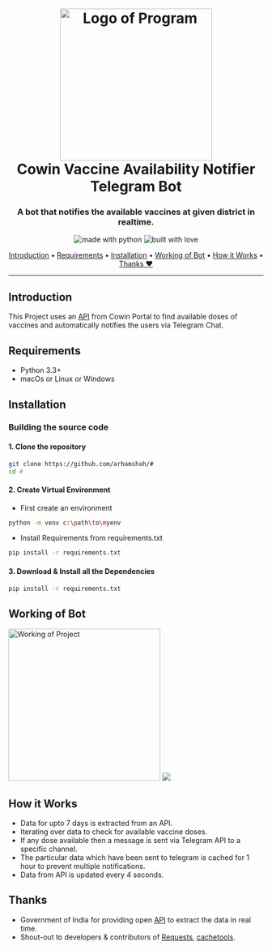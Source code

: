<h1 align="center">
  <a href="#"><img src="https://i.ibb.co/4tWKYXz/Orange-and-Blue-Illustrative-Coping-with-Stress-Landscape-COVID-Flyer.gif" alt="Logo of Program" width="300"></a>
  <br>
    Cowin Vaccine Availability Notifier Telegram Bot
  <br>
</h1>

<h3 align="center">A bot that notifies the available vaccines at given district in realtime.</h3>
  
<p align="center">
  <img src="https://forthebadge.com/images/badges/made-with-python.svg" alt="made with python">
  <img src="https://forthebadge.com/images/badges/built-with-love.svg" alt="built with love">
</p>

<p align="center">
  <a href="#introduction">Introduction</a> •
  <a href="#requirements">Requirements</a>  •
  <a href="#installation">Installation</a> •
  <a href="#working-of-bot">Working of Bot</a>               •
  <a href="#how-it-works">How it Works</a> •
  <a href="#thanks">Thanks ❤</a>
</p>

---

## Introduction
This Project uses an [API](https://apisetu.gov.in/public/marketplace/api/cowin#/) from Cowin Portal to find available doses of vaccines and automatically notifies the users via
Telegram Chat.

## Requirements

- Python 3.3+
- macOs or Linux or Windows

## Installation

### Building the source code

#### 1. Clone the repository
```sh
git clone https://github.com/arhamshah/#
cd #
```
#### 2. Create Virtual Environment 
- First create an environment
```sh
python -m venv c:\path\to\myenv
```
- Install Requirements from requirements.txt
```sh
pip install -r requirements.txt
```

#### 3. Download & Install all the Dependencies
```sh
pip install -r requirements.txt
``` 

## Working of Bot
<a href="#"><img src="https://i.ibb.co/hKfNmLT/Screenshot-20210525-235437.jpg" alt="Working of Project" width="300"></a>
![](https://i.ibb.co/hKfNmLT/Screenshot-20210525-235437.jpg)

## How it Works
- Data for upto 7 days is extracted from an API.
- Iterating over data to check for available vaccine doses.
- If any dose available then a message is sent via Telegram API to a specific channel.
- The particular data which have been sent to telegram is cached for 1 hour to prevent multiple notifications. 
- Data from API is updated every 4 seconds.  

## Thanks
- Government of India for providing open [API](https://apisetu.gov.in/public/marketplace/api/cowin#/) to extract the data in real time.
- Shout-out to developers & contributors of [Requests](https://docs.python-requests.org/en/master/), [cachetools](https://cachetools.readthedocs.io/en/stable/#).
